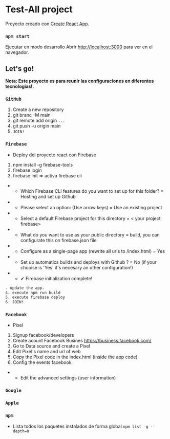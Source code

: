# Test-All project

Proyecto creado con [Create React App](https://github.com/facebook/create-react-app).

### `npm start`

Ejecutar en modo desarrollo
Abrir [http://localhost:3000](http://localhost:3000) para ver en el navegador.

## Let's go!

**Nota: Este proyecto es para reunir las configuraciones en diferentes tecnologias!.**

### `GitHub`

1. Create a new repository
2. git branc -M main
3. git remote add origin `...`
4. git push -u origin main
5. `JOIN!`

### `Firebase`

- Deploy del proyecto react con Firebase

1. npm install -g firebase-tools
2. firebase login
3. firebase init => activa firebase cli

- - Which Firebase CLI features do you want to set up for this folder? = Hosting and set up Github
- - Please select an option: (Use arrow keys) = Use an existing project
- - Select a default Firebase project for this directory = < your project firebase>
- - What do you want to use as your public directory = build, you can configurate this on firebase.json file
- - Configure as a single-page app (rewrite all urls to /index.html) = Yes
- - Set up automatics builds and deploys with Github ? = No (if your chooise is 'Yes' it's necesary an other configuration!)
- - ✔ Firebase initialization complete!
```sh
- update the app.
4. execute npm run build
5. execute firebase deploy
6. JOIN!
```
### `Facebook`
- Pixel
1. Signup facebook/developers
2. Create acount Facebook Busines https://business.facebook.com/
3. Go to Data source and create a Pixel
4. Edit Pixel's name and url of web
5. Copy the Pixel code in the index.html (inside the app code)
6. Config the events facebook
- - Edit the advanced settings (user information)

### `Google`

### `Apple`

### `npm`

- Lista todos los paquetes instalados de forma global `npm list -g --depth=0`
